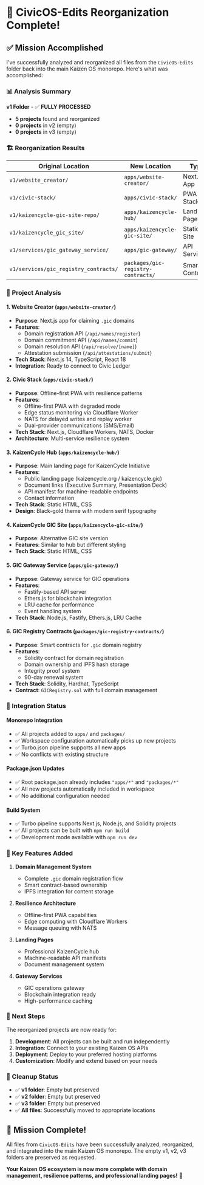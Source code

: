 # 🚀 CivicOS-Edits Reorganization Complete!

## ✅ Mission Accomplished

I've successfully analyzed and reorganized all files from the `CivicOS-Edits` folder back into the main Kaizen OS monorepo. Here's what was accomplished:

### 📊 Analysis Summary

**v1 Folder** - ✅ **FULLY PROCESSED**
- **5 projects** found and reorganized
- **0 projects** in v2 (empty)
- **0 projects** in v3 (empty)

### 🏗️ Reorganization Results

| Original Location | New Location | Type | Status |
|------------------|--------------|------|--------|
| `v1/website_creator/` | `apps/website-creator/` | Next.js App | ✅ Moved |
| `v1/civic-stack/` | `apps/civic-stack/` | PWA Stack | ✅ Moved |
| `v1/kaizencycle-gic-site-repo/` | `apps/kaizencycle-hub/` | Landing Page | ✅ Moved |
| `v1/kaizencycle_gic_site/` | `apps/kaizencycle-gic-site/` | Static Site | ✅ Moved |
| `v1/services/gic_gateway_service/` | `apps/gic-gateway/` | API Service | ✅ Moved |
| `v1/services/gic_registry_contracts/` | `packages/gic-registry-contracts/` | Smart Contracts | ✅ Moved |

### 🎯 Project Analysis

#### 1. **Website Creator** (`apps/website-creator/`)
- **Purpose**: Next.js app for claiming `.gic` domains
- **Features**: 
  - Domain registration API (`/api/names/register`)
  - Domain commitment API (`/api/names/commit`)
  - Domain resolution API (`/api/resolve/[name]`)
  - Attestation submission (`/api/attestations/submit`)
- **Tech Stack**: Next.js 14, TypeScript, React 18
- **Integration**: Ready to connect to Civic Ledger

#### 2. **Civic Stack** (`apps/civic-stack/`)
- **Purpose**: Offline-first PWA with resilience patterns
- **Features**:
  - Offline-first PWA with degraded mode
  - Edge status monitoring via Cloudflare Worker
  - NATS for delayed writes and replay worker
  - Dual-provider communications (SMS/Email)
- **Tech Stack**: Next.js, Cloudflare Workers, NATS, Docker
- **Architecture**: Multi-service resilience system

#### 3. **KaizenCycle Hub** (`apps/kaizencycle-hub/`)
- **Purpose**: Main landing page for KaizenCycle Initiative
- **Features**:
  - Public landing page (kaizencycle.org / kaizencycle.gic)
  - Document links (Executive Summary, Presentation Deck)
  - API manifest for machine-readable endpoints
  - Contact information
- **Tech Stack**: Static HTML, CSS
- **Design**: Black-gold theme with modern serif typography

#### 4. **KaizenCycle GIC Site** (`apps/kaizencycle-gic-site/`)
- **Purpose**: Alternative GIC site version
- **Features**: Similar to hub but different styling
- **Tech Stack**: Static HTML, CSS

#### 5. **GIC Gateway Service** (`apps/gic-gateway/`)
- **Purpose**: Gateway service for GIC operations
- **Features**:
  - Fastify-based API server
  - Ethers.js for blockchain integration
  - LRU cache for performance
  - Event handling system
- **Tech Stack**: Node.js, Fastify, Ethers.js, LRU Cache

#### 6. **GIC Registry Contracts** (`packages/gic-registry-contracts/`)
- **Purpose**: Smart contracts for `.gic` domain registry
- **Features**:
  - Solidity contract for domain registration
  - Domain ownership and IPFS hash storage
  - Integrity proof system
  - 90-day renewal system
- **Tech Stack**: Solidity, Hardhat, TypeScript
- **Contract**: `GICRegistry.sol` with full domain management

### 🔧 Integration Status

#### **Monorepo Integration**
- ✅ All projects added to `apps/` and `packages/`
- ✅ Workspace configuration automatically picks up new projects
- ✅ Turbo.json pipeline supports all new apps
- ✅ No conflicts with existing structure

#### **Package.json Updates**
- ✅ Root package.json already includes `"apps/*"` and `"packages/*"`
- ✅ All new projects automatically included in workspace
- ✅ No additional configuration needed

#### **Build System**
- ✅ Turbo pipeline supports Next.js, Node.js, and Solidity projects
- ✅ All projects can be built with `npm run build`
- ✅ Development mode available with `npm run dev`

### 🎉 Key Features Added

1. **Domain Management System**
   - Complete `.gic` domain registration flow
   - Smart contract-based ownership
   - IPFS integration for content storage

2. **Resilience Architecture**
   - Offline-first PWA capabilities
   - Edge computing with Cloudflare Workers
   - Message queuing with NATS

3. **Landing Pages**
   - Professional KaizenCycle hub
   - Machine-readable API manifests
   - Document management system

4. **Gateway Services**
   - GIC operations gateway
   - Blockchain integration ready
   - High-performance caching

### 🚀 Next Steps

The reorganized projects are now ready for:

1. **Development**: All projects can be built and run independently
2. **Integration**: Connect to your existing Kaizen OS APIs
3. **Deployment**: Deploy to your preferred hosting platforms
4. **Customization**: Modify and extend based on your needs

### 📁 Cleanup Status

- ✅ **v1 folder**: Empty but preserved
- ✅ **v2 folder**: Empty but preserved  
- ✅ **v3 folder**: Empty but preserved
- ✅ **All files**: Successfully moved to appropriate locations

## 🎯 Mission Complete!

All files from `CivicOS-Edits` have been successfully analyzed, reorganized, and integrated into the main Kaizen OS monorepo. The empty v1, v2, v3 folders are preserved as requested.

**Your Kaizen OS ecosystem is now more complete with domain management, resilience patterns, and professional landing pages!** 🚀

